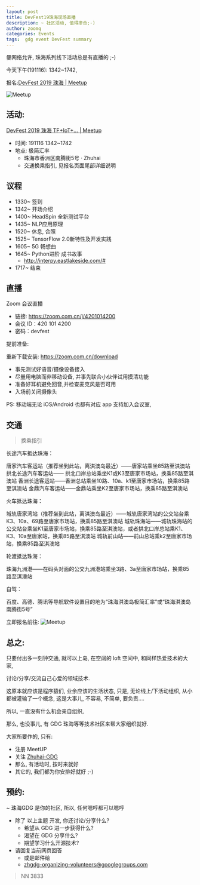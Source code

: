 ```yaml
---
layout: post
title: DevFest19珠海现场直播
description: ~ 社区活动, 值得掺合;-)
author: zoomq
categories: Events
tags:  gdg event DevFest summary
---
```




嘦网络允许, 珠海系列线下活动总是有直播的 ;-)

今天下午(191116): 1342~1742, 

报名:[DevFest 2019 珠海 | Meetup](https://www.meetup.com/Zhuhai-GDG/events/265548933/)

![Meetup](http://ydlj.zoomquiet.top/ipic/2019-11-15-191116devfest-meetup.gif)

<!--more-->


## 活动:
[DevFest 2019 珠海 TF\+IoT\+\.\.\. \| Meetup](https://www.meetup.com/Zhuhai-GDG/events/265548933/)

- 时间: 191116 1342~1742
- 地点: 极简汇率
    + 珠海市香洲区南腾街5号 · Zhuhai
    + 交通换乘指引, 见报名页面尾部详细说明

## 议程

- 1330~ 签到
- 1342~ 开场介绍
- 1400~ HeadSpin 全新测试平台
- 1435~ NLP应用原理
- 1520~ 休息, 合照
- 1525~ TensorFlow 2.0新特性及开发实践
- 1605~ 5G 畅想曲
- 1645~ Python进阶 成书故事
    + http://interpy.eastlakeside.com/#
- 1717~ 结束


## 直播
Zoom 会议直播

- 链接: https://zoom.com.cn/j/4201014200
- 会议 ID：420 101 4200
- 密码：devfest

提前准备:

重新下载安装: https://zoom.com.cn/download

+ 事先测试好语音/摄像设备接入
+ 尽量用电脑而非移动设备, 并事先联合小伙伴试用摸清功能
+ 准备好耳机避免回音,并检查麦克风是否可用
+ 入场前关闭摄像头

PS:
移动端无论 iOS/Android 也都有对应 app 支持加入会议室, 



## 交通
> 换乘指引

长途汽车抵达珠海：

唐家汽车客运站（推荐坐到此站，离淇澳岛最近）——唐家站乘坐85路至淇澳站
拱北长途汽车客运站—— 拱北口岸总站乘坐K1或K3至唐家市场站，换乘85路至淇澳站
香洲长途客运站——香洲总站乘坐10路、10a、k1至唐家市场站，换乘85路至淇澳站
金鼎汽车客运站——金鼎站乘坐K2至唐家市场站，换乘85路至淇澳站

火车抵达珠海：

城轨唐家湾站（推荐坐到此站，离淇澳岛最近）——城轨唐家湾站的公交站台乘K3、10a、69路至唐家市场站，换乘85路至淇澳站
城轨珠海站——城轨珠海站的公交站台乘坐K1至唐家市场站，换乘85路至淇澳站，或者拱北口岸总站乘K1、K3、10a至唐家站，换乘85路至淇澳站
城轨前山站——前山总站乘k2至唐家市场站，换乘85路至淇澳站

轮渡抵达珠海：

珠海九洲港——在码头对面的公交九洲港站乘坐3路、3a至唐家市场站，换乘85路至淇澳站

自驾：

百度、高德、腾讯等导航软件设置目的地为“珠海淇澳岛极简汇率”或“珠海淇澳岛南腾街5号”


立即报名前往:
![Meetup](http://ydlj.zoomquiet.top/ipic/2019-11-15-191116devfest-meetup.gif)


## 总之:

只要付出多一刻钟交通,
就可以上岛, 在空阔的 loft 空间中,
和同样热爱技术的大家,

讨论/分享/交流自己心爱的领域技术.

这原本就应该是程序猿们, 业余应该的生活状态,
只是, 无论线上/下活动组织, 从小都被灌输了一个概念, 
这是大事儿, 不容易, 不简单, 要负责....

所以, 一直没有什么机会亲自组织,

那么, 也没事儿, 有 GDG 珠海等等技术社区来帮大家组织就好.

大家所要作的, 只有:

- 注册 MeetUP
- 关注 [Zhuhai-GDG](https://www.meetup.com/Zhuhai-GDG/)
- 那么, 有活动时, 按时来就好
- 其它的, 我们都为你安排好就好 ;-)



## 预约:
~ 珠海GDG 是你的社区, 所以, 任何嗯哼都可以嗯哼

- 除了 以上主题 开发, 你还讨论/分享什么?
    + 希望从 GDG 进一步获得什么?
    + 渴望在 GDG 分享什么?
    + 期望学习什么开源技术?
- 请回复当前网页回答
    + 或是邮件给
    + zhgdg-organizing-volunteers@googlegroups.com


> NN 3833
